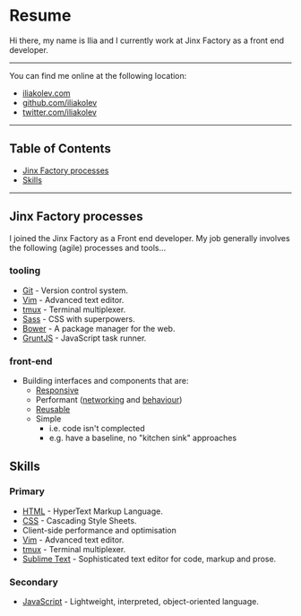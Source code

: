 # Resume

Hi there, my name is Ilia and I currently work at Jinx Factory as a front end
developer.

---

You can find me online at the following location:

- [iliakolev.com](http://www.iliakolev.com/)
- [github.com/iliakolev](https://github.com/iliakolev)
- [twitter.com/iliakolev](http://www.twitter.com/iliakolev)

---

## Table of Contents

- [Jinx Factory processes](#jinx-factory-processes)
- [Skills](#skills)

---

## Jinx Factory processes

I joined the Jinx Factory as a Front end developer. My job  generally involves
the following (agile) processes and tools…

### tooling

- [Git](http://git-scm.com/) - Version control system.
- [Vim](http://www.vim.org/about.php) - Advanced text editor.
- [tmux](http://tmux.sourceforge.net/) - Terminal multiplexer.
- [Sass](http://sass-lang.com/) - CSS with superpowers.
- [Bower](http://bower.io/) - A package manager for the web.
- [GruntJS](http://gruntjs.com/) - JavaScript task runner.

### front-end

- Building interfaces and components that are:
    - [Responsive](http://www.abookapart.com/products/responsive-web-design)
    - Performant ([networking](http://shop.oreilly.com/product/0636920028048.do) and [behaviour](http://shop.oreilly.com/product/9780596802806.do))
    - [Reusable](https://github.com/stubbornella/oocss/wiki)
    - Simple
        - i.e. code isn't complected
        - e.g. have a baseline, no "kitchen sink" approaches

## Skills

### Primary

- [HTML](https://developer.mozilla.org/en-US/docs/Web/HTML) - HyperText Markup
  Language.
- [CSS](https://developer.mozilla.org/en-US/docs/Web/CSS) - Cascading Style
  Sheets.
- Client-side performance and optimisation
- [Vim](http://www.vim.org/about.php) - Advanced text editor.
- [tmux](http://tmux.sourceforge.net/) - Terminal multiplexer.
- [Sublime Text](http://www.sublimetext.com/) - Sophisticated text editor for
  code, markup and prose.

### Secondary

- [JavaScript](https://developer.mozilla.org/en-US/docs/Web/JavaScript) -
  Lightweight, interpreted, object-oriented language.

